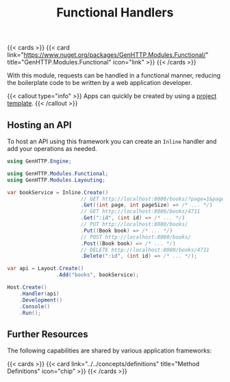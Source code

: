﻿---
title: Functional Handlers
weight: 2
cascade:
  type: docs
---

{{< cards >}}
{{< card link="https://www.nuget.org/packages/GenHTTP.Modules.Functional/" title="GenHTTP.Modules.Functional" icon="link" >}}
{{< /cards >}}

With this module, requests can be handled in a functional manner, reducing
the boilerplate code to be written by a web application developer.

{{< callout type="info" >}}
Apps can quickly be created by using a [project template](../../templates).
{{< /callout >}}

## Hosting an API

To host an API using this framework you can create an `Inline` handler and add
your operations as needed. 

```csharp
using GenHTTP.Engine;

using GenHTTP.Modules.Functional;
using GenHTTP.Modules.Layouting;

var bookService = Inline.Create()                        
                        // GET http://localhost:8080/books/?page=1&pageSize=20
                        .Get((int page, int pageSize) => /* ... */)
                        // GET http://localhost:8080/books/4711
                        .Get(":id", (int id) => /* ... */) 
                        // PUT http://localhost:8080/books/
                        .Put((Book book) => /* ... */) 
                        // POST http://localhost:8080/books/
                        .Post((Book book) => /* ... */) 
                        // DELETE http://localhost:8080/books/4711
                        .Delete(":id", (int id) => /* ... */); 

var api = Layout.Create()
                .Add("books", bookService);

Host.Create()
    .Handler(api)
    .Development()
    .Console()
    .Run();
```

## Further Resources

The following capabilities are shared by various application frameworks:

{{< cards >}}
{{< card link="../../concepts/definitions" title="Method Definitions" icon="chip" >}}
{{< /cards >}}

